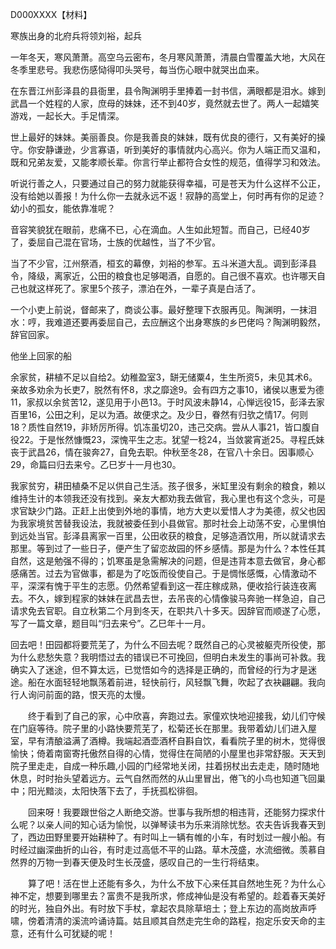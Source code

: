 D000XXXX【材料】



寒族出身的北府兵将领刘裕，起兵



一年冬天，寒风萧萧。高空乌云密布，冬月寒风萧萧，清晨白雪覆盖大地，大风在冬季里悲号。我悲伤感恸得叩头哭号，每当伤心眼中就哭出血来。

在东晋江州彭泽县的县衙里，县令陶渊明手里捧着一封书信，满眼都是泪水。嫁到武昌一个姓程的人家，庶母的妹妹，还不到40岁，竟然就去世了。两人一起嬉笑游戏，一起长大。手足情深。

世上最好的妹妹。美丽善良。你是我善良的妹妹，既有优良的德行，又有美好的操守。你安静谦逊，少言寡语，听到美好的事情就内心高兴。你为人端正而又温和，既和兄弟友爱，又能孝顺长辈。你言行举止都符合女性的规范，值得学习和效法。

听说行善之人，只要通过自己的努力就能获得幸福，可是苍天为什么这样不公正，没有给她以善报！为什么你一去就永远不返！寂静的高堂上，何时再有你的足迹？幼小的孤女，能依靠准呢？

音容笑貌犹在眼前，悲痛不已，心在滴血。人生如此短暂。而自己，已经40岁了，委屈自己混在官场，士族的优越性，当了不少官。

当了不少官，江州祭酒，桓玄的幕僚，刘裕的参军。五斗米道大乱。调到彭泽县令，降级，离家近，公田的粮食也足够喝酒，自愿的。自己很不喜欢。也许哪天自己也就这样死了。家里5个孩子，漂泊在外，一辈子真是白活了。

一个小吏上前说，督邮来了，商谈公事。最好整理下衣服再见。陶渊明，一抹泪水：哼，我难道还要再委屈自己，去应酬这个出身寒族的乡巴佬吗？陶渊明毅然，辞官回家。

他坐上回家的船







余家贫，耕植不足以自给2。幼稚盈室3，缾无储粟4，生生所资5，未见其术6。亲故多劝余为长吏7，脱然有怀8，求之靡途9。会有四方之事10，诸侯以惠爱为德11，家叔以余贫苦12，遂见用于小邑13。于时风波未静14，心惮远役15，彭泽去家百里16，公田之利，足以为酒。故便求之。及少日，眷然有归欤之情17。何则18？质性自然19，非矫厉所得。饥冻虽切20，违己交病。尝从人事21，皆口腹自役22。于是怅然慷慨23，深愧平生之志。犹望一稔24，当敛裳宵逝25。寻程氏妹丧于武昌26，情在骏奔27，自免去职。仲秋至冬28，在官八十余日。因事顺心29，命篇曰归去来兮。乙巳岁十一月也30。

我家贫穷，耕田植桑不足以供自己生活。孩子很多，米缸里没有剩余的粮食，赖以维持生计的本领我还没有找到。亲友大都劝我去做官，我心里也有这个念头，可是求官缺少门路。正赶上出使到外地的事情，地方大吏以爱惜人才为美德，叔父也因为我家境贫苦替我设法，我就被委任到小县做官。那时社会上动荡不安，心里惧怕到远处当官。彭泽县离家一百里，公田收获的粮食，足够造酒饮用，所以就请求去那里。等到过了一些日子，便产生了留恋故园的怀乡感情。那是为什么？本性任其自然，这是勉强不得的；饥寒虽是急需解决的问题，但是违背本意去做官，身心都感痛苦。过去为官做事，都是为了吃饭而役使自己。于是惆怅感慨，心情激动不平，深深有愧于平生的志愿。仍然希望看到这一茬庄稼成熟，便收拾行装连夜离去。不久，嫁到程家的妹妹在武昌去世，去吊丧的心情像骏马奔驰一样急迫，自己请求免去官职。自立秋第二个月到冬天，在职共八十多天。因辞官而顺遂了心愿，写了一篇文章，题目叫“归去来兮”。乙巳年十一月。



回去吧！田园都将要荒芜了，为什么不回去呢？既然自己的心灵被躯壳所役使，那为什么悲愁失意？我明悟过去的错误已不可挽回，但明白未发生的事尚可补救。我确实入了迷途，但不算太远，已觉悟如今的选择是正确的，而曾经的行为才是迷途。船在水面轻轻地飘荡着前进，轻快前行，风轻飘飞舞，吹起了衣袂翩翩。我向行人询问前面的路，恨天亮的太慢。



　　终于看到了自己的家，心中欣喜，奔跑过去。家僮欢快地迎接我，幼儿们守候在门庭等待。院子里的小路快要荒芜了，松菊还长在那里。我带着幼儿们进入屋室，早有清酿溢满了酒樽。我端起酒壶酒杯自斟自饮，看看院子里的树木，觉得很愉快；倚着南窗寄托傲然自得的心情，觉得住在简陋的小屋里也非常舒服。天天到院子里走走，自成一种乐趣,小园的门经常地关闭，拄着拐杖出去走走，随时随地休息，时时抬头望着远方。云气自然而然的从山里冒出，倦飞的小鸟也知道飞回巢中；阳光黯淡，太阳快落下去了，手抚孤松徘徊。

　　回来呀！我要跟世俗之人断绝交游。世事与我所想的相违背，还能努力探求什么呢？以亲人间的知心话为愉悦，以弹琴读书为乐来消除忧愁。农夫告诉我春天到了，西边田野里要开始耕种了。有时叫上一辆有帷的小车，有时划过一艘小船。有时经过幽深曲折的山谷，有时走过高低不平的山路。草木茂盛，水流细微。羡慕自然界的万物一到春天便及时生长茂盛，感叹自己的一生行将结束。

　　算了吧！活在世上还能有多久，为什么不放下心来任其自然地生死？为什么心神不定，想要到哪里去？富贵不是我所求，修成神仙是没有希望的。趁着春天美好的时光，独自外出。有时放下手杖，拿起农具除草培土；登上东边的高岗放声呼啸，傍着清清的溪流吟诵诗篇。姑且顺其自然走完生命的路程，抱定乐安天命的主意，还有什么可犹疑的呢！